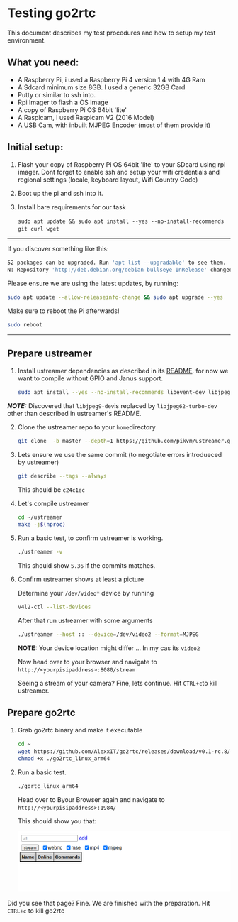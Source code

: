 # Testing go2rtc

This document describes my test procedures and how to setup my test environment.

## What you need:

-   A Raspberry Pi, i used a Raspberry Pi 4 version 1.4 with 4G Ram
-   A Sdcard minimum size 8GB. I used a generic 32GB Card
-   Putty or similar to ssh into.
-   Rpi Imager to flash a OS Image
-   A copy of Raspberry Pi OS 64bit 'lite'
-   A Raspicam, I used Raspicam V2 (2016 Model)
-   A USB Cam, with inbuilt MJPEG Encoder (most of them provide it)

## Initial setup:

1. Flash your copy of Raspberry Pi OS 64bit 'lite' to your SDcard using rpi imager. Dont forget to enable ssh and setup your wifi credentials and regional settings (locale, keyboard layout, Wifi Country Code)

2. Boot up the pi and ssh into it.

3. Install bare requirements for our task

    `sudo apt update && sudo apt install --yes --no-install-recommends git curl wget`

---

If you discover something like this:

```bash
52 packages can be upgraded. Run 'apt list --upgradable' to see them.
N: Repository 'http://deb.debian.org/debian bullseye InRelease' changed its 'Version' value from '11.5' to '11.6'
```

Please ensure we are using the latest updates, by running:

```bash
sudo apt update --allow-releaseinfo-change && sudo apt upgrade --yes
```

Make sure to reboot the Pi afterwards!

```bash
sudo reboot
```

---

## Prepare ustreamer

1. Install ustreamer dependencies as described in its [README](https://github.com/pikvm/ustreamer/blob/master/README.md).
   for now we want to compile without GPIO and Janus support.

    ```bash
    sudo apt install --yes --no-install-recommends libevent-dev libjpeg62-turbo-dev libbsd-dev
    ```

**_NOTE:_** Discovered that `libjpeg9-dev`is replaced by `libjpeg62-turbo-dev` other than described in ustreamer's README.

2. Clone the ustreamer repo to your `home`directory

    ```bash
    git clone  -b master --depth=1 https://github.com/pikvm/ustreamer.git
    ```

3. Lets ensure we use the same commit (to negotiate errors introdueced by ustreamer)

    ```bash
    git describe --tags --always
    ```

    This should be `c24c1ec`

4. Let's compile ustreamer

    ```bash
    cd ~/ustreamer
    make -j$(nproc)
    ```

5. Run a basic test, to confirm ustreamer is working.

    ```bash
    ./ustreamer -v
    ```

    This should show `5.36` if the commits matches.

6. Confirm ustreamer shows at least a picture

    Determine your `/dev/video*` device by running

    ```bash
    v4l2-ctl --list-devices
    ```

    After that run ustreamer with some arguments

    ```bash
    ./ustreamer --host :: --device=/dev/video2 --format=MJPEG
    ```

    **NOTE:** Your device location might differ ... In my cas its `video2`

    Now head over to your browser and navigate to
    `http://<yourpisipaddress>:8080/stream`

    Seeing a stream of your camera? Fine, lets continue. Hit `CTRL+c`to kill ustreamer.

## Prepare go2rtc

1. Grab go2rtc binary and make it executable

    ```bash
    cd ~
    wget https://github.com/AlexxIT/go2rtc/releases/download/v0.1-rc.8/go2rtc_linux_arm64
    chmod +x ./go2rtc_linux_arm64
    ```

2. Run a basic test.

    ```bash
    ./gortc_linux_arm64
    ```

    Head over to Byour Browser again and navigate to
    `http://<yourpisipaddress>:1984/`

    This should show you that:

    ![go2rtc-api](./assets/go2rtc-api.png)

Did you see that page? Fine. We are finished with the preparation.
Hit `CTRL+c` to kill go2rtc
